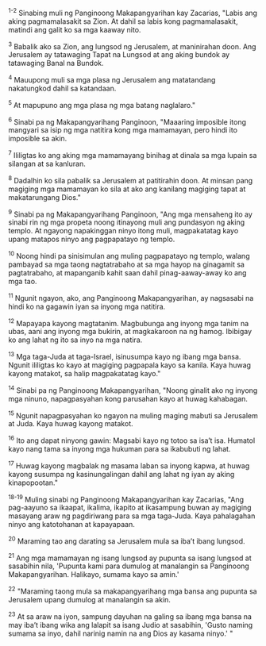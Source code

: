 <sup>1-2</sup>
Sinabing muli ng Panginoong Makapangyarihan kay Zacarias, "Labis ang aking pagmamalasakit sa Zion. At dahil sa labis kong pagmamalasakit, matindi ang galit ko sa mga kaaway nito. 

<sup>3</sup>
Babalik ako sa Zion, ang lungsod ng Jerusalem, at maninirahan doon. Ang Jerusalem ay tatawaging Tapat na Lungsod at ang aking bundok ay tatawaging Banal na Bundok. 

<sup>4</sup>
Mauupong muli sa mga plasa ng Jerusalem ang matatandang nakatungkod dahil sa katandaan. 

<sup>5</sup>
At mapupuno ang mga plasa ng mga batang naglalaro." 

<sup>6</sup>
Sinabi pa ng Makapangyarihang Panginoon, "Maaaring imposible itong mangyari sa isip ng mga natitira kong mga mamamayan, pero hindi ito imposible sa akin. 

<sup>7</sup>
Ililigtas ko ang aking mga mamamayang binihag at dinala sa mga lupain sa silangan at sa kanluran. 

<sup>8</sup>
Dadalhin ko sila pabalik sa Jerusalem at patitirahin doon. At minsan pang magiging mga mamamayan ko sila at ako ang kanilang magiging tapat at makatarungang Dios." 

<sup>9</sup>
Sinabi pa ng Makapangyarihang Panginoon, "Ang mga mensaheng ito ay sinabi rin ng mga propeta noong itinayong muli ang pundasyon ng aking templo. At ngayong napakinggan ninyo itong muli, magpakatatag kayo upang matapos ninyo ang pagpapatayo ng templo. 

<sup>10</sup>
Noong hindi pa sinisimulan ang muling pagpapatayo ng templo, walang pambayad sa mga taong nagtatrabaho at sa mga hayop na ginagamit sa pagtatrabaho, at mapanganib kahit saan dahil pinag-aaway-away ko ang mga tao. 

<sup>11</sup>
Ngunit ngayon, ako, ang Panginoong Makapangyarihan, ay nagsasabi na hindi ko na gagawin iyan sa inyong mga natitira. 

<sup>12</sup>
Mapayapa kayong magtatanim. Magbubunga ang inyong mga tanim na ubas, aani ang inyong mga bukirin, at magkakaroon na ng hamog. Ibibigay ko ang lahat ng ito sa inyo na mga natira. 

<sup>13</sup>
Mga taga-Juda at taga-Israel, isinusumpa kayo ng ibang mga bansa. Ngunit ililigtas ko kayo at magiging pagpapala kayo sa kanila. Kaya huwag kayong matakot, sa halip magpakatatag kayo." 

<sup>14</sup>
Sinabi pa ng Panginoong Makapangyarihan, "Noong ginalit ako ng inyong mga ninuno, napagpasyahan kong parusahan kayo at huwag kahabagan. 

<sup>15</sup>
Ngunit napagpasyahan ko ngayon na muling maging mabuti sa Jerusalem at Juda. Kaya huwag kayong matakot. 

<sup>16</sup>
Ito ang dapat ninyong gawin: Magsabi kayo ng totoo sa isaʼt isa. Humatol kayo nang tama sa inyong mga hukuman para sa ikabubuti ng lahat. 

<sup>17</sup>
Huwag kayong magbalak ng masama laban sa inyong kapwa, at huwag kayong susumpa ng kasinungalingan dahil ang lahat ng iyan ay aking kinapopootan."

<sup>18-19</sup>
Muling sinabi ng Panginoong Makapangyarihan kay Zacarias, "Ang pag-aayuno sa ikaapat, ikalima, ikapito at ikasampung buwan ay magiging masayang araw ng pagdiriwang para sa mga taga-Juda. Kaya pahalagahan ninyo ang katotohanan at kapayapaan. 

<sup>20</sup>
Maraming tao ang darating sa Jerusalem mula sa ibaʼt ibang lungsod. 

<sup>21</sup>
Ang mga mamamayan ng isang lungsod ay pupunta sa isang lungsod at sasabihin nila, 'Pupunta kami para dumulog at manalangin sa Panginoong Makapangyarihan. Halikayo, sumama kayo sa amin.' 

<sup>22</sup>
"Maraming taong mula sa makapangyarihang mga bansa ang pupunta sa Jerusalem upang dumulog at manalangin sa akin. 

<sup>23</sup>
At sa araw na iyon, sampung dayuhan na galing sa ibang mga bansa na may ibaʼt ibang wika ang lalapit sa isang Judio at sasabihin, 'Gusto naming sumama sa inyo, dahil narinig namin na ang Dios ay kasama ninyo.' "